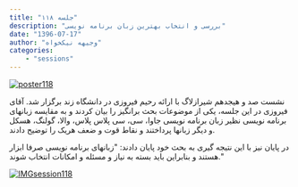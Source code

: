 ```yaml
---
title: "جلسه ۱۱۸"
description: "بررسی و انتخاب بهترین زبان برنامه نویسی"
date: "1396-07-17"
author: "وجیهه نیکخواه"
categories:
    - "sessions"
---
```

[![poster118](../../img/posters/poster118.jpg)](../../img/poster118.jpg)

نشست صد و هیجدهم شیرازلاگ با ارائه رحیم فیروزی در دانشگاه زند برگزار شد. آقای فیروزی در این جلسه، یکی از موضوعات بحث برانگیز را بیان کردند و به مقایسه زبانهای برنامه نویسی نظیر زبان برنامه نویسی جاوا، سی، سی پلاس پلاس، والا، گولنگ، هسکل و دیگر زبانها پرداختند و نقاط قوت و ضعف هریک را توضیح دادند.

در پایان نیز با این نتیجه گیری به بحث خود پایان دادند: "زبانهای برنامه نویسی صرفا ابزار هستند و بنابراین باید بسته به نیاز و مسئله و امکانات انتخاب شوند."


[![IMGsession118](../../img/IMGsession118_1.jpg)](../../img/IMGsession118_1.jpg)
